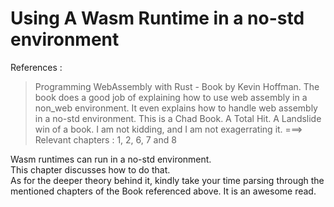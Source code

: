 # Using A Wasm Runtime in a no-std environment

References :
> Programming WebAssembly with Rust - Book by Kevin Hoffman.   The book does a good job of explaining how to use web assembly in a non_web environment. It even explains how to handle web assembly in a no-std environment. This is a Chad Book. A Total Hit. A Landslide win of a book. I am not kidding, and I am not exagerrating it.  ===>     Relevant chapters : 1, 2, 6, 7 and 8


Wasm runtimes can run in a no-std environment.  
This chapter discusses how to do that.  
As for the deeper theory behind it, kindly take your time parsing through the mentioned chapters of the Book referenced above. It is an awesome read.  